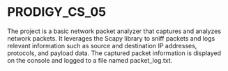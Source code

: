 # PRODIGY_CS_05
The project is a basic network packet analyzer that captures and analyzes network packets. It leverages the Scapy library to sniff packets and logs relevant information such as source and destination IP addresses, protocols, and payload data. The captured packet information is displayed on the console and logged to a file named packet_log.txt.
